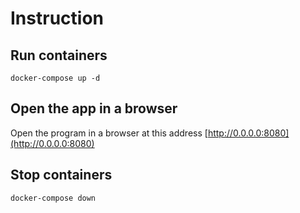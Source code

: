 # Instruction

## Run containers

```
docker-compose up -d
```

## Open the app in a browser

Open the program in a browser at this address [http://0.0.0.0:8080](http://0.0.0.0:8080)

## Stop containers

```
docker-compose down 
```